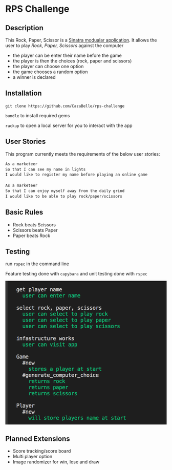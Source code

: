 # RPS Challenge

Description
-------
This Rock, Paper, Scissor is a [Sinatra modualar application](https://www.oreilly.com/library/view/sinatra-up-and/9781449306847/ch04.html). It allows the user to play _Rock, Paper, Scissors_ against the computer

- the player can be enter their name before the game
- the player is then the choices (rock, paper and scissors)
- the player can choose one option
- the game chooses a random option
- a winner is declared

Installation
-------
`git clone https://github.com/CazaBelle/rps-challenge`

`bundle` to install required gems

`rackup` to open a local server for you to interact with the app

User Stories
----
This program currently meets the requirements of the below user stories:

```sh
As a marketeer
So that I can see my name in lights
I would like to register my name before playing an online game

As a marketeer
So that I can enjoy myself away from the daily grind
I would like to be able to play rock/paper/scissors
```

Basic Rules
-------
- Rock beats Scissors
- Scissors beats Paper
- Paper beats Rock
 

 Testing
-----
run `rspec` in the command line

Feature testing done with `capybara` and unit testing done with `rspec`

![](images/test_coverage.png)


Planned Extensions
-----
- Score tracking/score board
- Multi player option 
- Image randomizer for win, lose and draw  


